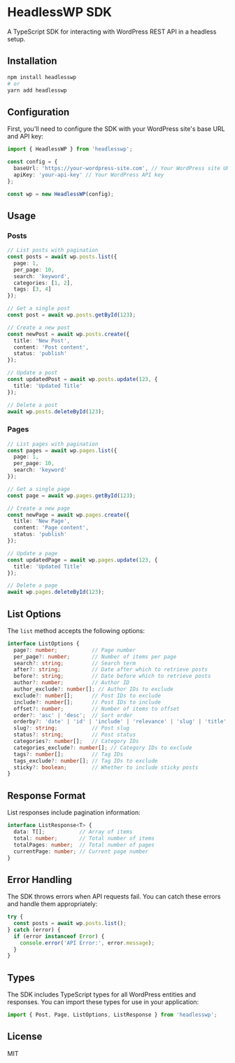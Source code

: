 # HeadlessWP SDK

A TypeScript SDK for interacting with WordPress REST API in a headless setup.

## Installation

```bash
npm install headlesswp
# or
yarn add headlesswp
```

## Configuration

First, you'll need to configure the SDK with your WordPress site's base URL and API key:

```typescript
import { HeadlessWP } from 'headlesswp';

const config = {
  baseUrl: 'https://your-wordpress-site.com', // Your WordPress site URL
  apiKey: 'your-api-key' // Your WordPress API key
};

const wp = new HeadlessWP(config);
```

## Usage

### Posts

```typescript
// List posts with pagination
const posts = await wp.posts.list({
  page: 1,
  per_page: 10,
  search: 'keyword',
  categories: [1, 2],
  tags: [3, 4]
});

// Get a single post
const post = await wp.posts.getById(123);

// Create a new post
const newPost = await wp.posts.create({
  title: 'New Post',
  content: 'Post content',
  status: 'publish'
});

// Update a post
const updatedPost = await wp.posts.update(123, {
  title: 'Updated Title'
});

// Delete a post
await wp.posts.deleteById(123);
```

### Pages

```typescript
// List pages with pagination
const pages = await wp.pages.list({
  page: 1,
  per_page: 10,
  search: 'keyword'
});

// Get a single page
const page = await wp.pages.getById(123);

// Create a new page
const newPage = await wp.pages.create({
  title: 'New Page',
  content: 'Page content',
  status: 'publish'
});

// Update a page
const updatedPage = await wp.pages.update(123, {
  title: 'Updated Title'
});

// Delete a page
await wp.pages.deleteById(123);
```

## List Options

The `list` method accepts the following options:

```typescript
interface ListOptions {
  page?: number;           // Page number
  per_page?: number;       // Number of items per page
  search?: string;         // Search term
  after?: string;          // Date after which to retrieve posts
  before?: string;         // Date before which to retrieve posts
  author?: number;         // Author ID
  author_exclude?: number[]; // Author IDs to exclude
  exclude?: number[];      // Post IDs to exclude
  include?: number[];      // Post IDs to include
  offset?: number;         // Number of items to offset
  order?: 'asc' | 'desc';  // Sort order
  orderby?: 'date' | 'id' | 'include' | 'relevance' | 'slug' | 'title'; // Sort field
  slug?: string;           // Post slug
  status?: string;         // Post status
  categories?: number[];   // Category IDs
  categories_exclude?: number[]; // Category IDs to exclude
  tags?: number[];         // Tag IDs
  tags_exclude?: number[]; // Tag IDs to exclude
  sticky?: boolean;        // Whether to include sticky posts
}
```

## Response Format

List responses include pagination information:

```typescript
interface ListResponse<T> {
  data: T[];           // Array of items
  total: number;       // Total number of items
  totalPages: number;  // Total number of pages
  currentPage: number; // Current page number
}
```

## Error Handling

The SDK throws errors when API requests fail. You can catch these errors and handle them appropriately:

```typescript
try {
  const posts = await wp.posts.list();
} catch (error) {
  if (error instanceof Error) {
    console.error('API Error:', error.message);
  }
}
```

## Types

The SDK includes TypeScript types for all WordPress entities and responses. You can import these types for use in your application:

```typescript
import { Post, Page, ListOptions, ListResponse } from 'headlesswp';
```

## License

MIT
